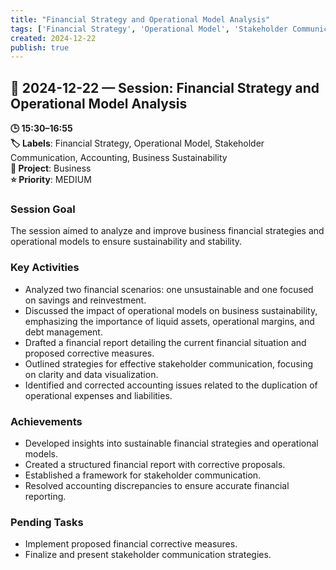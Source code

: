 ```yaml
---
title: "Financial Strategy and Operational Model Analysis"
tags: ['Financial Strategy', 'Operational Model', 'Stakeholder Communication', 'Accounting', 'Business Sustainability']
created: 2024-12-22
publish: true
---
```


## 📅 2024-12-22 — Session: Financial Strategy and Operational Model Analysis

**🕒 15:30–16:55**  
**🏷️ Labels**: Financial Strategy, Operational Model, Stakeholder Communication, Accounting, Business Sustainability  
**📂 Project**: Business  
**⭐ Priority**: MEDIUM  


### Session Goal
The session aimed to analyze and improve business financial strategies and operational models to ensure sustainability and stability.

### Key Activities
- Analyzed two financial scenarios: one unsustainable and one focused on savings and reinvestment.
- Discussed the impact of operational models on business sustainability, emphasizing the importance of liquid assets, operational margins, and debt management.
- Drafted a financial report detailing the current financial situation and proposed corrective measures.
- Outlined strategies for effective stakeholder communication, focusing on clarity and data visualization.
- Identified and corrected accounting issues related to the duplication of operational expenses and liabilities.

### Achievements
- Developed insights into sustainable financial strategies and operational models.
- Created a structured financial report with corrective proposals.
- Established a framework for stakeholder communication.
- Resolved accounting discrepancies to ensure accurate financial reporting.

### Pending Tasks
- Implement proposed financial corrective measures.
- Finalize and present stakeholder communication strategies.
